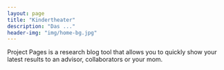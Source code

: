 ```yaml
---
layout: page
title: "Kindertheater"
description: "Das ..."
header-img: "img/home-bg.jpg"
---
```


Project Pages is a research blog tool that allows you to quickly show your latest results to an advisor, collaborators or your mom.
	
